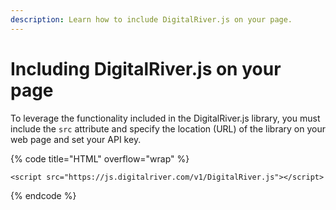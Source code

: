 ```yaml
---
description: Learn how to include DigitalRiver.js on your page.
---
```


# Including DigitalRiver.js on your page

To leverage the functionality included in the DigitalRiver.js library, you must include the `src` attribute and specify the location (URL) of the library on your web page and set your API key.

{% code title="HTML" overflow="wrap" %}
```markup
<script src="https://js.digitalriver.com/v1/DigitalRiver.js"></script>
```
{% endcode %}
